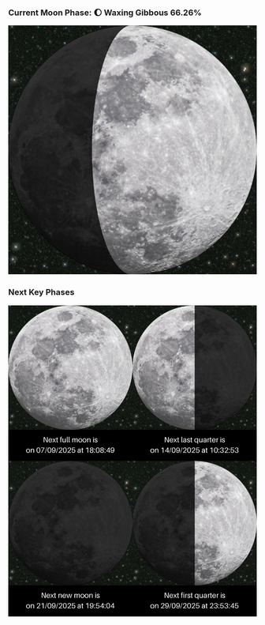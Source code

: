 ### Current Moon Phase: 🌔 Waxing Gibbous 66.26%
![Moon Phase](moonphase.png)
### Next Key Phases
![Gallery](gallery.png)